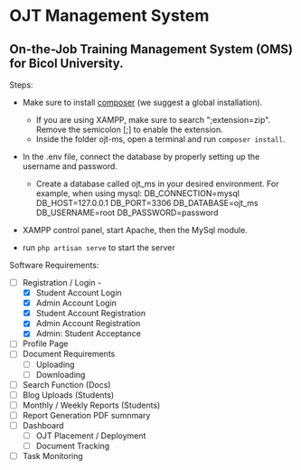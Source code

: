 # **OJT Management System**
On-the-Job Training Management System (OMS) for Bicol University.
---


Steps: 
- Make sure to install [composer](https://getcomposer.org/download/) (we suggest a global installation).
    + If  you are using XAMPP, make sure to search ";extension=zip". Remove the semicolon [;] to enable the extension.
    + Inside the folder ojt-ms, open a terminal and run ``composer install``.

- In the .env file, connect the database by properly setting up the username and password.
    + Create a database called ojt_ms in your desired environment. For example, when using mysql:
    DB_CONNECTION=mysql
    DB_HOST=127.0.0.1
    DB_PORT=3306
    DB_DATABASE=ojt_ms
    DB_USERNAME=root
    DB_PASSWORD=password

- XAMPP control panel, start Apache, then the MySql module.
- run ``php artisan serve`` to start the server

Software Requirements:
- [ ] Registration / Login - 
    + [x] Student Account Login
    + [x] Admin Account Login
    + [x] Student Account Registration
    + [x] Admin Account Registration
    + [x] Admin: Student Acceptance
- [ ] Profile Page
- [ ] Document Requirements
    + [ ] Uploading
    + [ ] Downloading
- [ ] Search Function (Docs)
- [ ] Blog Uploads (Students)
- [ ] Monthly / Weekly Reports (Students)
- [ ] Report Generation PDF sumnmary
- [ ] Dashboard
    + [ ] OJT Placement / Deployment
    + [ ] Document Tracking
- [ ] Task Monitoring
